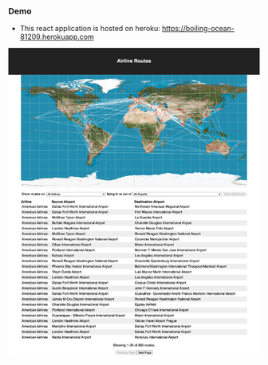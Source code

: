 ### Demo
- This react application is hosted on heroku: https://boiling-ocean-81209.herokuapp.com

![airline_routes](https://raw.githubusercontent.com/jzeng88/airline-routes/master/public/airline-routes.png)
